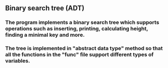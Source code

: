 ## Binary search tree (ADT)

### The program implements a binary search tree which supports operations such as inserting, printing, calculating height, finding a minimal key and more.
### The tree is implemented in "abstract data type" method so that all the functions in the "func" file support different types of variables.
